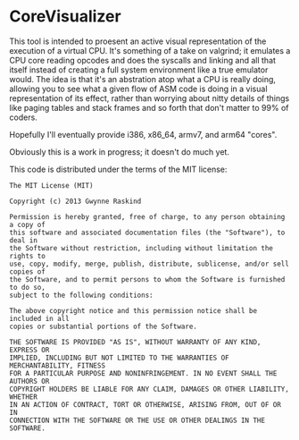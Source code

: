 CoreVisualizer
==============

This tool is intended to proesent an active visual representation of the execution of a virtual CPU. It's something of a take on valgrind; it emulates a CPU core reading opcodes and does the syscalls and linking and all that itself instead of creating a full system environment like a true emulator would. The idea is that it's an abstration atop what a CPU is really doing, allowing you to see what a given flow of ASM code is doing in a visual representation of its effect, rather than worrying about nitty details of things like paging tables and stack frames and so forth that don't matter to 99% of coders.

Hopefully I'll eventually provide i386, x86_64, armv7, and arm64 "cores".

Obviously this is a work in progress; it doesn't do much yet.

This code is distributed under the terms of the MIT license:

```
The MIT License (MIT)

Copyright (c) 2013 Gwynne Raskind

Permission is hereby granted, free of charge, to any person obtaining a copy of
this software and associated documentation files (the "Software"), to deal in
the Software without restriction, including without limitation the rights to
use, copy, modify, merge, publish, distribute, sublicense, and/or sell copies of
the Software, and to permit persons to whom the Software is furnished to do so,
subject to the following conditions:

The above copyright notice and this permission notice shall be included in all
copies or substantial portions of the Software.

THE SOFTWARE IS PROVIDED "AS IS", WITHOUT WARRANTY OF ANY KIND, EXPRESS OR
IMPLIED, INCLUDING BUT NOT LIMITED TO THE WARRANTIES OF MERCHANTABILITY, FITNESS
FOR A PARTICULAR PURPOSE AND NONINFRINGEMENT. IN NO EVENT SHALL THE AUTHORS OR
COPYRIGHT HOLDERS BE LIABLE FOR ANY CLAIM, DAMAGES OR OTHER LIABILITY, WHETHER
IN AN ACTION OF CONTRACT, TORT OR OTHERWISE, ARISING FROM, OUT OF OR IN
CONNECTION WITH THE SOFTWARE OR THE USE OR OTHER DEALINGS IN THE SOFTWARE.
```


